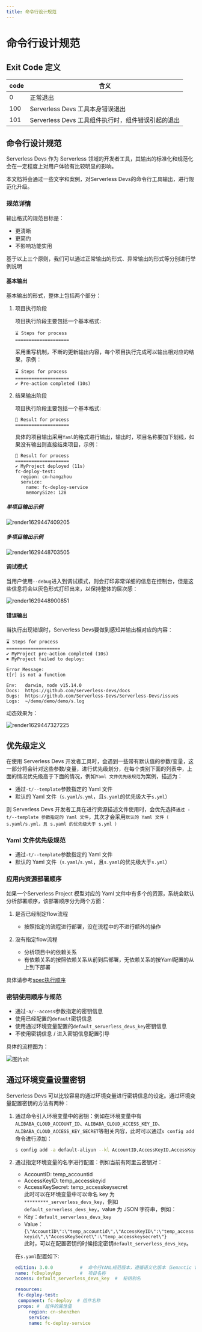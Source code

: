 ```yaml
---
title: 命令行设计规范
---
```

# 命令行设计规范

## Exit Code 定义

| code | 含义                                               |
| ---- | -------------------------------------------------- |
| 0    | 正常退出                                           |
| 100  | Serverless Devs 工具本身错误退出                   |
| 101  | Serverless Devs 工具组件执行时，组件错误引起的退出 |

## 命令行设计规范

Serverless Devs 作为 Serverless 领域的开发者工具，其输出的标准化和规范化会在一定程度上对用户体验有比较明显的影响。

本文档将会通过一些文字和案例，对Serverless Devs的命令行工具输出，进行规范化升级。

### 规范详情

输出格式的规范目标是：

- 更清晰
- 更简约
- 不影响功能实用

基于以上三个原则，我们可以通过正常输出的形式、异常输出的形式等分别进行举例说明

#### 基本输出

基本输出的形式，整体上包括两个部分：

1. 项目执行阶段

    项目执行阶段主要包括一个基本格式:

    ```text
    ⌛ Steps for process
    ====================
    ```

    采用重写机制，不断的更新输出内容，每个项目执行完成可以输出相对应的结果，示例：

    ```text
    ⌛ Steps for process
    ====================
    ✔ Pre-action completed (10s)
    ```

2. 结果输出阶段

    项目执行阶段主要包括一个基本格式:

    ```text
    🚀 Result for process
    ====================
    ```

    具体的项目输出采用`Yaml`的格式进行输出，输出时，项目名称要加下划线，如果没有输出则直接结束项目，示例：

    ```text
    🚀 Result for process
    ====================
    ✔ MyProject deployed (11s)
    fc-deploy-test:
      region: cn-hangzhou
      service:
        name: fc-deploy-service
        memorySize: 128
    ```

##### 单项目输出示例

![render1629447409205](https://img.alicdn.com/imgextra/i4/O1CN01Ljuu2R1Yeyn3PVr3G_!!6000000003085-1-tps-2566-804.gif)

##### 多项目输出示例

![render1629448703505](https://img.alicdn.com/imgextra/i4/O1CN01gBLVHk1zKoz1h2YD7_!!6000000006696-1-tps-2566-1444.gif)

#### 调试模式

当用户使用`--debug`进入到调试模式，则会打印非常详细的信息在控制台，但是这些信息将会以灰色形式打印出来，以保持整体的层次感：

![render1629448900851](https://img.alicdn.com/imgextra/i1/O1CN01Kmp9WX1q3783Cqraz_!!6000000005439-1-tps-2566-1444.gif)

#### 错误输出

当执行出现错误时，Serverless Devs要做到感知并输出相对应的内容：

```text
⌛ Steps for process
====================
✔ MyProject pre-action completed (10s)
✖ MyProject failed to deploy:

Error Message: 
t[r] is not a function

Env:   darwin, node v15.14.0
Docs:  https://github.com/serverless-devs/docs
Bugs:  https://github.com/Serverless-Devs/Serverless-Devs/issues
Logs:  ~/demo/demo/demo/s.log
```

动态效果为：

![render1629447327225](https://img.alicdn.com/imgextra/i4/O1CN01IJVzIh1QMe0XQ3Ofc_!!6000000001962-1-tps-2566-804.gif)

## 优先级定义

在使用 Serverless Devs 开发者工具时，会遇到一些带有默认值的参数/变量，这一部分将会针对这些参数/变量，进行优先级划分，在每个类别下面的列表中，上面的情况优先级高于下面的情况，例如`Yaml 文件优先级规范`为案例，描述为：

- 通过`-t/--template`参数指定的 Yaml 文件
- 默认的 Yaml 文件（`s.yaml`/`s.yml`，且`s.yaml`的优先级大于`s.yml`）

则 Serverless Devs 开发者工具在进行资源描述文件使用时，会优先选择`通过 -t/--template 参数指定的 Yaml 文件`，其次才会采用`默认的 Yaml 文件（ s.yaml/s.yml，且 s.yaml 的优先级大于 s.yml ）`

### Yaml 文件优先级规范

- 通过`-t/--template`参数指定的 Yaml 文件
- 默认的 Yaml 文件（`s.yaml`/`s.yml`，且`s.yaml`的优先级大于`s.yml`）

### 应用内资源部署顺序

如果一个Serverless Project 模型对应的 Yaml 文件中有多个的资源，系统会默认分析部署顺序，该部署顺序分为两个方面：

1. 是否已经制定flow流程

    - 按照指定的流程进行部署，没在流程中的不进行额外的操作

2. 没有指定flow流程

    - 分析项目中的依赖关系
    - 有依赖关系的按照依赖关系从前到后部署，无依赖关系的按Yaml配置的从上到下部署

具体请参考[spec执行顺序](../user-guide/spec.md#_6)

### 密钥使用顺序与规范

- 通过`-a/--access`参数指定的密钥信息
- 使用已经配置的`default`密钥信息
- 使用通过环境变量配置的`default_serverless_devs_key`密钥信息
- 不使用密钥信息 / 进入密钥信息配置引导

具体的流程图为：

![图片alt](https://serverless-article-picture.oss-cn-hangzhou.aliyuncs.com/1635841483040_20211102082444588067.png)

## 通过环境变量设置密钥

Serverless Devs 可以比较容易的通过环境变量进行密钥信息的设定。通过环境变量配置密钥的方法有两种：

1. 通过命令引入环境变量中的密钥：例如在环境变量中有`ALIBABA_CLOUD_ACCOUNT_ID`、`ALIBABA_CLOUD_ACCESS_KEY_ID`、`ALIBABA_CLOUD_ACCESS_KEY_SECRET`等相关内容，此时可以通过`s config add`命令进行添加：

    ```bash
    s config add -a default-aliyun --kl AccountID,AccessKeyID,AccessKeySecret --il ${ALIBABA_CLOUD_ACCOUNT_ID},${ALIBABA_CLOUD_ACCESS_KEY_ID},${ALIBABA_CLOUD_ACCESS_KEY_SECRET}
    ```

2. 通过指定环境变量的名字进行配置：例如当前有阿里云密钥对：
      - AccountID: temp_accountid
      - AccessKeyID: temp_accesskeyid
      - AccessKeySecret: temp_accesskeysecret  
       此时可以在环境变量中可以命名 key 为`*********_serverless_devs_key`，例如`default_serverless_devs_key`，value 为 JSON 字符串，例如：
      - Key：`default_serverless_devs_key`
      - Value：`{\"AccountID\":\"temp_accountid\",\"AccessKeyID\":\"temp_accesskeyid\",\"AccessKeySecret\":\"temp_accesskeysecret\"}`  
      此时，可以在配置密钥的时候指定密钥`default_serverless_devs_key`。

      在`s.yaml`配置如下:

      ```yaml
      edition: 3.0.0          #  命令行YAML规范版本，遵循语义化版本（Semantic Versioning）规范
      name: fcDeployApp       #  项目名称
      access: default_serverless_devs_key  #  秘钥别名

      resources:
       fc-deploy-test:
       component: fc-deploy  # 组件名称
       props: #  组件的属性值
           region: cn-shenzhen
           service:
           name: fc-deploy-service
      ```
